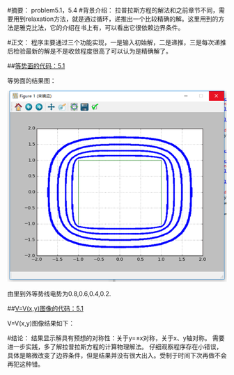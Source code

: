 #摘要：
problem5.1，5.4
#背景介绍：
拉普拉斯方程的解法和之前章节不同，需要用到relaxation方法，就是通过循环，递推出一个比较精确的解。这里用到的方法是雅克比法，它的介绍在书上有，可以看出它很依赖边界条件。

#正文：
程序主要通过三个功能实现，一是输入初始解，二是递推，三是每次递推后检验最新的解是不是收敛程度很高了可以认为是精确解了。

##[等势面的代码：5.1](https://github.com/woshishuishuishuishui/compuational_physics_N2014301020042/blob/master/5.1%20等势面.py)

等势面的结果图：

![Alt text](https://github.com/woshishuishuishuishui/compuational_physics_N2014301020042/blob/master/QQ截图20161210214015.png)


由里到外等势线电势为0.8,0.6,0.4,0.2.

##[V=V(x,y)图像的代码：5.1](https://github.com/woshishuishuishuishui/compuational_physics_N2014301020042/blob/master/5.1%20等势面.py)

V=V(x,y)图像结果如下：


#结论：
结果显示解具有预想的对称性：关于y=±x对称，关于x、y轴对称。
需要进一步实践，多了解拉普拉斯方程的计算物理解法。
仔细观察程序存在小错误，具体是略微改变了边界条件，但是结果并没有很大出入。受制于时间下次再做不会再犯这种错。
